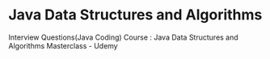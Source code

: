 # Java Data Structures and Algorithms
 Interview Questions(Java Coding)
 Course : Java Data Structures and Algorithms Masterclass - Udemy

